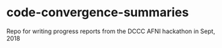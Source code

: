 # code-convergence-summaries
Repo for writing progress reports from the DCCC AFNI hackathon in Sept, 2018
